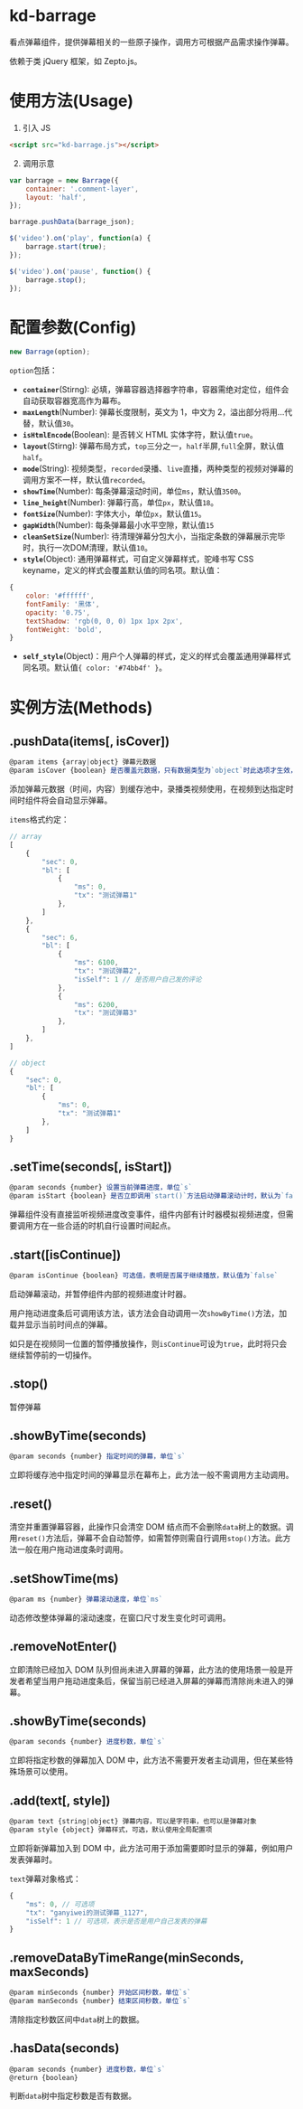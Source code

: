 # kd-barrage
看点弹幕组件，提供弹幕相关的一些原子操作，调用方可根据产品需求操作弹幕。

依赖于类 jQuery 框架，如 Zepto.js。

# 使用方法(Usage)
1. 引入 JS
```HTML
<script src="kd-barrage.js"></script>
```

2. 调用示意
```Javascript
var barrage = new Barrage({
    container: '.comment-layer',
    layout: 'half',
});

barrage.pushData(barrage_json);

$('video').on('play', function(a) {
    barrage.start(true);
});

$('video').on('pause', function() {
    barrage.stop();
});
```

# 配置参数(Config)
```Javascript
new Barrage(option);
```
`option`包括：
* **`container`**(Stirng): 必填，弹幕容器选择器字符串，容器需绝对定位，组件会自动获取容器宽高作为幕布。
* **`maxLength`**(Number): 弹幕长度限制，英文为 1，中文为 2，溢出部分将用...代替，默认值`30`。
* **`isHtmlEncode`**(Boolean): 是否转义 HTML 实体字符，默认值`true`。
* **`layout`**(Stirng): 弹幕布局方式，`top`三分之一，`half`半屏,`full`全屏，默认值`half`。
* **`mode`**(String): 视频类型，`recorded`录播、`live`直播，两种类型的视频对弹幕的调用方案不一样，默认值`recorded`。
* **`showTime`**(Number): 每条弹幕滚动时间，单位`ms`，默认值`3500`。
* **`line_height`**(Number): 弹幕行高，单位`px`，默认值`18`。
* **`fontSize`**(Number): 字体大小，单位`px`，默认值`15`。
* **`gapWidth`**(Number): 每条弹幕最小水平空隙，默认值`15`
* **`cleanSetSize`**(Number): 待清理弹幕分包大小，当指定条数的弹幕展示完毕时，执行一次DOM清理，默认值`10`。
* **`style`**(Object): 通用弹幕样式，可自定义弹幕样式，驼峰书写 CSS keyname，定义的样式会覆盖默认值的同名项。默认值：
```Javascript
{
    color: '#ffffff',
    fontFamily: '黑体',
    opacity: '0.75',
    textShadow: 'rgb(0, 0, 0) 1px 1px 2px',
    fontWeight: 'bold', 
}
```
* **`self_style`**(Object)：用户个人弹幕的样式，定义的样式会覆盖通用弹幕样式同名项。默认值`{ color: '#74bb4f' }`。

# 实例方法(Methods)

## .pushData(items[, isCover])
```Javascript
@param items {array|object} 弹幕元数据
@param isCover {boolean} 是否覆盖元数据，只有数据类型为`object`时此选项才生效，默认值为`true`，`false`时则只在指定秒数插入数据
```
添加弹幕元数据（时间，内容）到缓存池中，录播类视频使用，在视频到达指定时间时组件将会自动显示弹幕。

`items`格式约定：
```Javascript
// array
[
    {
        "sec": 0,
        "bl": [
            {
                "ms": 0,
                "tx": "测试弹幕1"
            },
        ]
    },
    {
        "sec": 6,
        "bl": [
            {
                "ms": 6100,
                "tx": "测试弹幕2",
                "isSelf": 1 // 是否用户自己发的评论
            },
            {
                "ms": 6200,
                "tx": "测试弹幕3"
            },
        ]
    },
]

// object
{
    "sec": 0,
    "bl": [
        {
            "ms": 0,
            "tx": "测试弹幕1"
        },
    ]
}
```

## .setTime(seconds[, isStart])
```Javascript
@param seconds {number} 设置当前弹幕进度，单位`s`
@param isStart {boolean} 是否立即调用`start()`方法启动弹幕滚动计时，默认为`false`
```
弹幕组件没有直接监听视频进度改变事件，组件内部有计时器模拟视频进度，但需要调用方在一些合适的时机自行设置时间起点。

## .start([isContinue])
```Javascript
@param isContinue {boolean} 可选值，表明是否属于继续播放，默认值为`false`
```
启动弹幕滚动，并暂停组件内部的视频进度计时器。

用户拖动进度条后可调用该方法，该方法会自动调用一次`showByTime()`方法，加载并显示当前时间点的弹幕。

如只是在视频同一位置的暂停播放操作，则`isContinue`可设为`true`，此时将只会继续暂停前的一切操作。

## .stop()
暂停弹幕

## .showByTime(seconds)
```Javascript
@param seconds {number} 指定时间的弹幕，单位`s`
```
立即将缓存池中指定时间的弹幕显示在幕布上，此方法一般不需调用方主动调用。

## .reset()
清空并重置弹幕容器，此操作只会清空 DOM 结点而不会删除`data`树上的数据。调用`reset()`方法后，弹幕不会自动暂停，如需暂停则需自行调用`stop()`方法。此方法一般在用户拖动进度条时调用。

## .setShowTime(ms)
```Javascript
@param ms {number} 弹幕滚动速度，单位`ms`
```
动态修改整体弹幕的滚动速度，在窗口尺寸发生变化时可调用。

## .removeNotEnter()
立即清除已经加入 DOM 队列但尚未进入屏幕的弹幕，此方法的使用场景一般是开发者希望当用户拖动进度条后，保留当前已经进入屏幕的弹幕而清除尚未进入的弹幕。

## .showByTime(seconds)
```Javascript
@param seconds {number} 进度秒数，单位`s`
```
立即将指定秒数的弹幕加入 DOM 中，此方法不需要开发者主动调用，但在某些特殊场景可以使用。

## .add(text[, style])
```Javascript
@param text {string|object} 弹幕内容，可以是字符串，也可以是弹幕对象
@param style {object} 弹幕样式，可选，默认使用全局配置项
```
立即将新弹幕加入到 DOM 中，此方法可用于添加需要即时显示的弹幕，例如用户发表弹幕时。

`text`弹幕对象格式：
```Javascript
{
    "ms": 0, // 可选项
    "tx": "ganyiwei的测试弹幕_1127",
    "isSelf": 1 // 可选项，表示是否是用户自己发表的弹幕
}
```

## .removeDataByTimeRange(minSeconds, maxSeconds)
```Javascript
@param minSeconds {number} 开始区间秒数，单位`s`
@param manSeconds {number} 结束区间秒数，单位`s`
```
清除指定秒数区间中`data`树上的数据。

## .hasData(seconds)
```Javascript
@param seconds {number} 进度秒数，单位`s`
@return {boolean}
```
判断`data`树中指定秒数是否有数据。